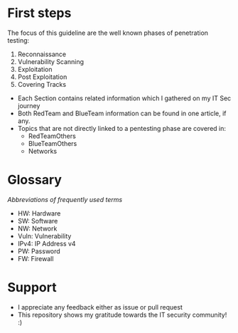 # First steps

The focus of this guideline are the well known phases of penetration testing:
1. Reconnaissance
2. Vulnerability Scanning
3. Exploitation
4. Post Exploitation
5. Covering Tracks

- Each Section contains related information which I gathered on my IT Sec journey
- Both RedTeam and BlueTeam information can be found in one article, if any.
- Topics that are not directly linked to a pentesting phase are covered in:
   - RedTeamOthers
   - BlueTeamOthers
   - Networks
   
# Glossary

*Abbreviations of frequently used terms*

- HW: Hardware
- SW: Software
- NW: Network
- Vuln: Vulnerability
- IPv4: IP Address v4
- PW: Password
- FW: Firewall

# Support

- I appreciate any feedback either as issue or pull request
- This repository shows my gratitude towards the IT security community! :)
